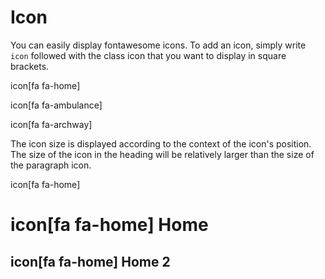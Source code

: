 # Icon

You can easily display fontawesome icons. To add an icon, simply write `icon` followed with the class icon that you want to display in square brackets.

icon[fa fa-home]

icon[fa fa-ambulance]

icon[fa fa-archway]

The icon size is displayed according to the context of the icon's position. The size of the icon in the heading will be relatively larger than the size of the paragraph icon.

icon[fa fa-home]

# icon[fa fa-home] Home

## icon[fa fa-home] Home 2
